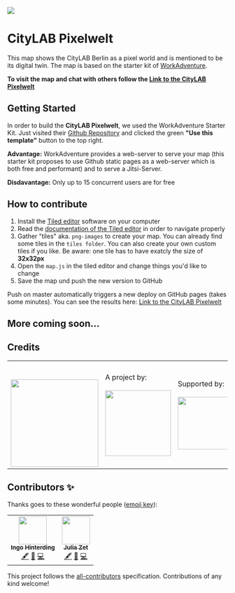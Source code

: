 ![](https://img.shields.io/badge/Build%20with%20%E2%9D%A4%EF%B8%8F-at%20Technologiesitftung%20Berlin-blue)

# CityLAB Pixelwelt 

This map shows the CityLAB Berlin as a pixel world and is mentioned to be its digital twin.
The map is based on the starter kit of [WorkAdventure](https://workadventu.re).

**To visit the map and chat with others follow the [Link to the CityLAB Pixelwelt](https://play.workadventu.re/_/global/technologiestiftung.github.io/pixelwelt/map.json)**

## Getting Started
In order to build the **CityLAB Pixelwelt**, we used the WorkAdventure Starter Kit. Just visited their [Github Repository](https://github.com/thecodingmachine/workadventure-map-starter-kit) and clicked the green **"Use this template"** button to the top right.

**Advantage:** WorkAdventure provides a web-server to serve your map (this starter kit proposes to use Github static pages as a web-server which is both free and performant) and to serve a Jitsi-Server. 

**Disdavantage:** Only up to 15 concurrent users are for free

## How to contribute

1. Install the [Tiled editor](https://www.mapeditor.org/) software on your computer
2. Read the [documentation of the Tiled editor](https://doc.mapeditor.org/en/stable/) in order to navigate properly
3. Gather "tiles" aka. `png-images` to create your map. You can already find some tiles in the `tiles folder`. You can also create your own custom tiles if you like. Be aware: one tile has to have exatcly the size of **32x32px**
5. Open the `map.js` in the tiled editor and change things you'd like to change
6. Save the map und push the new version to GitHub

Push on master automatically triggers a new deploy on GitHub pages (takes some minutes). 
You can see the results here: [Link to the CityLAB Pixelwelt](https://play.workadventu.re/_/global/technologiestiftung.github.io/pixelwelt/map.json)

## More coming soon...

## Credits

<table>
  <tr>
    <td>
      <a src="https://citylab-berlin.org/en/start/">
        <br />
        <br />
        <img width="200" src="https://logos.citylab-berlin.org/logo-citylab-berlin.svg" />
      </a>
    </td>
    <td>
      A project by: <a src="https://www.technologiestiftung-berlin.de/en/">
        <br />
        <br />
        <img width="150" src="https://logos.citylab-berlin.org/logo-technologiestiftung-berlin-en.svg" />
      </a>
    </td>
    <td>
      Supported by: <a src="https://www.berlin.de/en/">
        <br />
        <br />
        <img width="120" src="https://logos.citylab-berlin.org/logo-berlin.svg" />
      </a>
    </td>
  </tr>
</table>

## Contributors ✨

Thanks goes to these wonderful people ([emoji key](https://allcontributors.org/docs/en/emoji-key)):

<!-- ALL-CONTRIBUTORS-LIST:START - Do not remove or modify this section -->
<!-- prettier-ignore-start -->
<!-- markdownlint-disable -->
<table>
  <tr>
    <td align="center"><a href="http://www.awsm.de/"><img src="https://avatars.githubusercontent.com/u/434355?v=4?s=64" width="64px;" alt=""/><br /><sub><b>Ingo Hinterding</b></sub></a><br /><a href="#content-Esshahn" title="Content">🖋</a> <a href="#design-Esshahn" title="Design">🎨</a> <a href="https://github.com/technologiestiftung/pixelwelt/commits?author=Esshahn" title="Code">💻</a></td>
    <td align="center"><a href="https://github.com/julizet"><img src="https://avatars.githubusercontent.com/u/52455010?v=4?s=64" width="64px;" alt=""/><br /><sub><b>Julia Zet</b></sub></a><br /><a href="#content-julizet" title="Content">🖋</a> <a href="#design-julizet" title="Design">🎨</a> <a href="https://github.com/technologiestiftung/pixelwelt/commits?author=julizet" title="Code">💻</a></td>
  </tr>
</table>

<!-- markdownlint-restore -->
<!-- prettier-ignore-end -->

<!-- ALL-CONTRIBUTORS-LIST:END -->

This project follows the [all-contributors](https://github.com/all-contributors/all-contributors) specification. Contributions of any kind welcome!